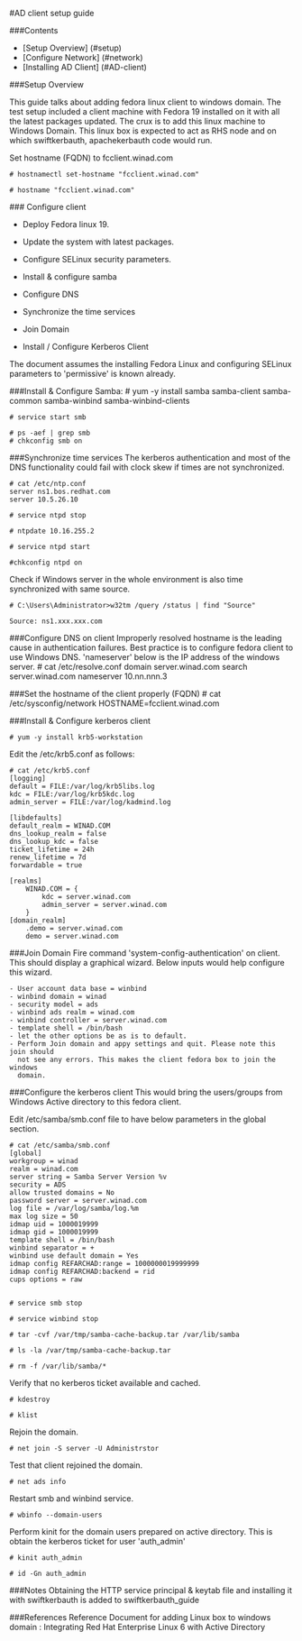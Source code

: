 #AD client setup guide

###Contents
* [Setup Overview] (#setup)
* [Configure Network] (#network)
* [Installing AD Client] (#AD-client)

<a name="setup" />
###Setup Overview

This guide talks about adding fedora linux client to windows domain.
The test setup included a client machine with Fedora 19 installed
on it with all the latest packages updated. The crux is to add this linux
machine to Windows Domain. This linux box is expected to act as RHS node and on which swiftkerbauth,
apachekerbauth code would run.

Set hostname (FQDN) to fcclient.winad.com

    # hostnamectl set-hostname "fcclient.winad.com"

    # hostname "fcclient.winad.com"


<a name="network" />
### Configure client

* Deploy Fedora linux 19.

* Update the system with latest packages.

* Configure SELinux security parameters.

* Install & configure samba

* Configure DNS

* Synchronize the time services

* Join Domain

* Install / Configure Kerberos Client


The document assumes the installing Fedora Linux and configuring SELinux
parameters to 'permissive' is known already.

###Install & Configure Samba:
    # yum -y install samba samba-client samba-common samba-winbind
    samba-winbind-clients

    # service start smb

    # ps -aef | grep smb
    # chkconfig smb on

###Synchronize time services
The kerberos authentication and most of the DNS functionality could fail with
clock skew if times are not synchronized.

    # cat /etc/ntp.conf
    server ns1.bos.redhat.com
    server 10.5.26.10

    # service ntpd stop

    # ntpdate 10.16.255.2

    # service ntpd start

    #chkconfig ntpd on

Check if Windows server in the whole environment is also time synchronized with
same source.

    # C:\Users\Administrator>w32tm /query /status | find "Source"

    Source: ns1.xxx.xxx.com

###Configure DNS on client
Improperly resolved hostname is the leading cause in authentication failures.
Best practice is to configure fedora client to use Windows DNS.
'nameserver' below is the IP address of the windows server.
    # cat /etc/resolve.conf
    domain server.winad.com
    search server.winad.com
    nameserver 10.nn.nnn.3

###Set the hostname of the client properly (FQDN)
    # cat /etc/sysconfig/network
    HOSTNAME=fcclient.winad.com


###Install & Configure kerberos client

    # yum -y install krb5-workstation

Edit the /etc/krb5.conf as follows:

    # cat /etc/krb5.conf
    [logging]
    default = FILE:/var/log/krb5libs.log
    kdc = FILE:/var/log/krb5kdc.log
    admin_server = FILE:/var/log/kadmind.log

    [libdefaults]
    default_realm = WINAD.COM
    dns_lookup_realm = false
    dns_lookup_kdc = false
    ticket_lifetime = 24h
    renew_lifetime = 7d
    forwardable = true

    [realms]
        WINAD.COM = {
            kdc = server.winad.com
            admin_server = server.winad.com
        }
    [domain_realm]
        .demo = server.winad.com
        demo = server.winad.com

###Join Domain
Fire command 'system-config-authentication' on client. This should display a
graphical wizard. Below inputs would help configure this wizard.

    - User account data base = winbind
    - winbind domain = winad
    - security model = ads
    - winbind ads realm = winad.com
    - winbind controller = server.winad.com
    - template shell = /bin/bash
    - let the other options be as is to default.
    - Perform Join domain and appy settings and quit. Please note this join should
      not see any errors. This makes the client fedora box to join the windows
      domain.

###Configure the kerberos client
This would bring the users/groups from Windows Active directory to this
fedora client.

Edit /etc/samba/smb.conf file to have below parameters in the global section.

    # cat /etc/samba/smb.conf
    [global]
    workgroup = winad
    realm = winad.com
    server string = Samba Server Version %v
    security = ADS
    allow trusted domains = No
    password server = server.winad.com
    log file = /var/log/samba/log.%m
    max log size = 50
    idmap uid = 10000­19999
    idmap gid = 10000­19999
    template shell = /bin/bash
    winbind separator = +
    winbind use default domain = Yes
    idmap config REFARCH­AD:range = 10000000­19999999
    idmap config REFARCH­AD:backend = rid
    cups options = raw


    # service smb stop

    # service winbind stop

    # tar -cvf /var/tmp/samba-cache-backup.tar /var/lib/samba

    # ls -la /var/tmp/samba-cache-backup.tar

    # rm ­-f /var/lib/samba/*


Verify that no kerberos ticket available and cached.

    # kdestroy

    # klist

Rejoin the domain.

    # net join -S server -U Administrstor

Test that client rejoined the domain.

    # net ads info

Restart smb and winbind service.

    # wbinfo --domain-users

Perform kinit for the domain users prepared on active directory. This is obtain
the kerberos ticket for user 'auth_admin'

    # kinit auth_admin

    # id -Gn auth_admin

###Notes
Obtaining the HTTP service principal & keytab file and installing it with
swiftkerbauth is added to swiftkerbauth_guide

###References
Reference Document for adding Linux box to windows domain :
Integrating Red Hat Enterprise Linux 6
with Active Directory
